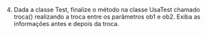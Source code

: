 4. Dada a classe Test, finalize o método na classe UsaTest chamado troca() realizando a troca entre os
parâmetros ob1 e ob2. Exiba as informações antes e depois da troca.
